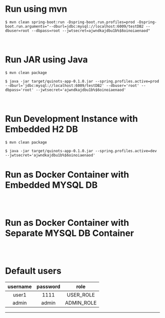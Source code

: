 # Run using mvn
```
$ mvn clean spring-boot:run -Dspring-boot.run.profiles=prod -Dspring-boot.run.arguments="--dburl=jdbc:mysql://localhost:6009/testDB2 --dbuser=root --dbpass=root --jwtsecret=ajwndkajdbu1b%$6oinoiaenaod"
```

<br>

# Run JAR using Java
```
$ mvn clean package

$ java -jar target/quinots-app-0.1.0.jar --spring.profiles.active=prod --dburl='jdbc:mysql://localhost:6009/testDB2' --dbuser='root' --dbpass='root' --jwtsecret='ajwndkajdbu1b%$6oinoiaenaod'
```

<br>


# Run Development Instance with Embedded H2 DB
```
$ mvn clean package

$ java -jar target/quinots-app-0.1.0.jar --spring.profiles.active=dev --jwtsecret='ajwndkajdbu1b%$6oinoiaenaod'
```

# Run as Docker Container with Embedded MYSQL DB
```
```
<br>

# Run as Docker Container with Separate MYSQL DB Container
```
```

<br>

# Default users

| username  | password  |   role    |
|   :----:  |   :----:  |   :----:  |
|   user1   |   1111    |USER_ROLE  |
|   admin   |   admin   |ADMIN_ROLE |
----------

